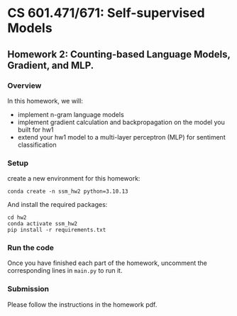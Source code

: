 # CS 601.471/671: Self-supervised Models
## Homework 2: Counting-based Language Models, Gradient, and MLP.

### Overview
In this homework, we will:
- implement n-gram language models
- implement gradient calculation and backpropagation on the model you built for hw1
- extend your hw1 model to a multi-layer perceptron (MLP) for sentiment classification

### Setup
create a new environment for this homework:
```
conda create -n ssm_hw2 python=3.10.13
```

And install the required packages:
```
cd hw2
conda activate ssm_hw2
pip install -r requirements.txt
```

### Run the code
Once you have finished each part of the homework, uncomment the corresponding lines in `main.py` to run it.

### Submission
Please follow the instructions in the homework pdf.
